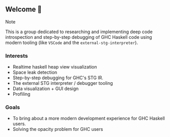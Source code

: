 ## Welcome 👋

> [!NOTE] 
> This is a group dedicated to researching and implementing deep code introspection and step-by-step debugging of GHC Haskell 
> code using modern tooling (like `VSCode` and the `external-stg-interpreter`).

### Interests
  - Realtime haskell heap view visualization
  - Space leak detection
  - Step-by-step debugging for GHC's STG IR.
  - The external STG interpreter / debugger tooling
  - Data visualization + GUI design
  - Profiling

### Goals
  - To bring about a more modern development experience for GHC Haskell users.
  - Solving the opacity problem for GHC users
